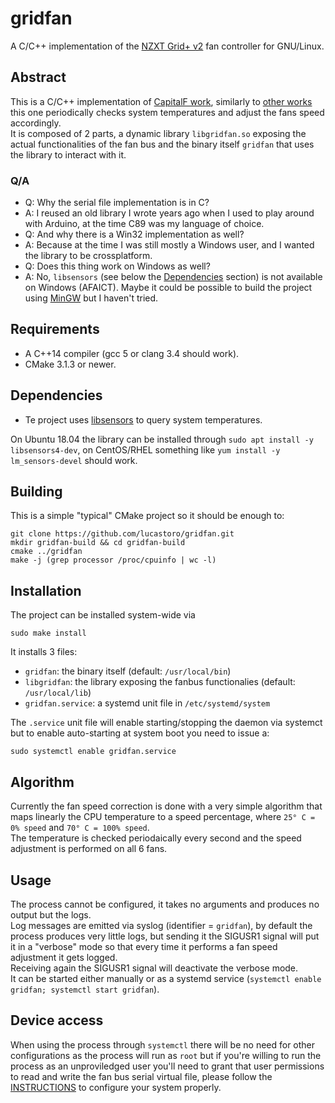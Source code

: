 # gridfan
A C/C++ implementation of the [NZXT Grid+ v2](https://www.nzxt.com/products/grid-plus-v2) fan controller for GNU/Linux.

## Abstract
This is a C/C++ implementation of [CapitalF work](https://github.com/CapitalF/gridfan), similarly to [other works](https://github.com/m00dawg/controlfans) this one periodically checks system temperatures and adjust the fans speed accordingly.  
It is composed of 2 parts, a dynamic library `libgridfan.so` exposing the actual functionalities of the fan bus and the binary itself `gridfan` that uses the library to interact with it.

### Q/A
- Q: Why the serial file implementation is in C?
- A: I reused an old library I wrote years ago when I used to play around with Arduino, at the time C89 was my language of choice.
- Q: And why there is a Win32 implementation as well?
- A: Because at the time I was still mostly a Windows user, and I wanted the library to be crossplatform.
- Q: Does this thing work on Windows as well?
- A: No, `libsensors` (see below the [Dependencies](#deps) section) is not available on Windows (AFAICT). Maybe it could be possible to build the project using [MinGW](http://www.mingw.org/) but I haven't tried.

## Requirements
- A C++14 compiler (gcc 5 or clang 3.4 should work).
- CMake 3.1.3 or newer.

## <a name="deps"></a> Dependencies
- Te project uses [libsensors](https://linux.die.net/man/3/libsensors) to query system temperatures.

On Ubuntu 18.04 the library can be installed through `sudo apt install -y libsensors4-dev`, on CentOS/RHEL something like `yum install -y lm_sensors-devel` should work.

## Building
This is a simple "typical" CMake project so it should be enough to:
```
git clone https://github.com/lucastoro/gridfan.git
mkdir gridfan-build && cd gridfan-build
cmake ../gridfan
make -j (grep processor /proc/cpuinfo | wc -l)
```

## Installation
The project can be installed system-wide via
```
sudo make install
```
It installs 3 files:
- `gridfan`: the binary itself (default: `/usr/local/bin`)
- `libgridfan`: the library exposing the fanbus functionalies (default: `/usr/local/lib`)
- `gridfan.service`: a systemd unit file in `/etc/systemd/system`

The `.service` unit file will enable starting/stopping the daemon via systemct but to enable auto-starting at system boot you need to issue a:
```
sudo systemctl enable gridfan.service
```

## Algorithm
Currently the fan speed correction is done with a very simple algorithm that maps linearly the CPU temperature to a speed percentage, where `25° C = 0% speed` and `70° C = 100% speed`.  
The temperature is checked periodaically every second and the speed adjustment is performed on all 6 fans.

## Usage
The process cannot be configured, it takes no arguments and produces no output but the logs.  
Log messages are emitted via syslog (identifier = `gridfan`), by default the process produces very little logs, but sending it the SIGUSR1 signal will put it in a "verbose" mode so that every time it performs a fan speed adjustment it gets logged.  
Receiving again the SIGUSR1 signal will deactivate the verbose mode.  
It can be started either manually or as a systemd service (`systemctl enable gridfan; systemctl start gridfan`).

## Device access
When using the process through `systemctl` there will be no need for other configurations as the process will run as `root` but if you're willing to run the process as an unproviledged user you'll need to grant that user permissions to read and write the fan bus serial virtual file, please follow the [INSTRUCTIONS](https://github.com/CapitalF/gridfan/blob/master/README.txt) to configure your system properly.
